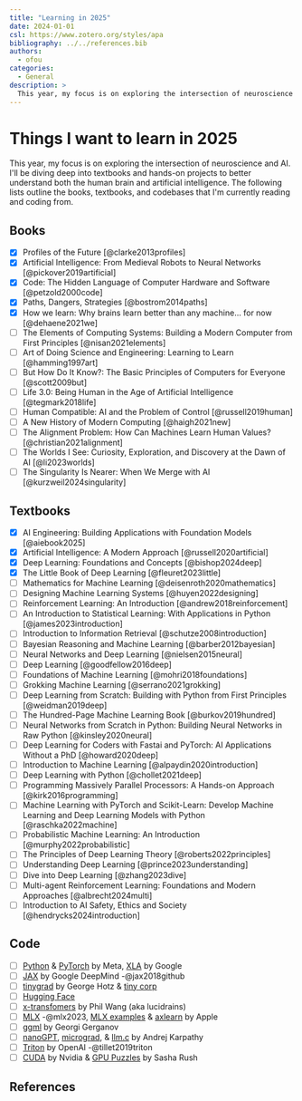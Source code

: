 ```yaml
---
title: "Learning in 2025"
date: 2024-01-01
csl: https://www.zotero.org/styles/apa
bibliography: ../../references.bib
authors:
  - ofou
categories:
  - General
description: >
  This year, my focus is on exploring the intersection of neuroscience and AI. I'll be diving deep into textbooks and hands-on projects to better understand both the human brain and artificial intelligence. The following lists outline the books, textbooks, and codebases that I'm currently reading and coding from.
---
```


# Things I want to learn in 2025

This year, my focus is on exploring the intersection of neuroscience and AI. I'll be diving deep into textbooks and hands-on projects to better understand both the human brain and artificial intelligence. The following lists outline the books, textbooks, and codebases that I'm currently reading and coding from.

<!-- more -->

## Books

- [x] Profiles of the Future [@clarke2013profiles]
- [x] Artificial Intelligence: From Medieval Robots to Neural Networks [@pickover2019artificial]
- [x] Code: The Hidden Language of Computer Hardware and Software [@petzold2000code]
- [x] Paths, Dangers, Strategies [@bostrom2014paths]
- [x] How we learn: Why brains learn better than any machine... for now [@dehaene2021we]
- [ ] The Elements of Computing Systems: Building a Modern Computer from First Principles [@nisan2021elements]
- [ ] Art of Doing Science and Engineering: Learning to Learn [@hamming1997art]
- [ ] But How Do It Know?: The Basic Principles of Computers for Everyone [@scott2009but]
- [ ] Life 3.0: Being Human in the Age of Artificial Intelligence [@tegmark2018life]
- [ ] Human Compatible: AI and the Problem of Control [@russell2019human]
- [ ] A New History of Modern Computing [@haigh2021new]
- [ ] The Alignment Problem: How Can Machines Learn Human Values? [@christian2021alignment]
- [ ] The Worlds I See: Curiosity, Exploration, and Discovery at the Dawn of AI [@li2023worlds]
- [ ] The Singularity Is Nearer: When We Merge with AI [@kurzweil2024singularity]

## Textbooks

- [x] AI Engineering: Building Applications with Foundation Models [@aiebook2025]
- [x] Artificial Intelligence: A Modern Approach [@russell2020artificial]
- [x] Deep Learning: Foundations and Concepts [@bishop2024deep]
- [x] The Little Book of Deep Learning [@fleuret2023little]
- [ ] Mathematics for Machine Learning [@deisenroth2020mathematics]
- [ ] Designing Machine Learning Systems [@huyen2022designing]
- [ ] Reinforcement Learning: An Introduction [@andrew2018reinforcement]
- [ ] An Introduction to Statistical Learning: With Applications in Python [@james2023introduction]
- [ ] Introduction to Information Retrieval [@schutze2008introduction]
- [ ] Bayesian Reasoning and Machine Learning [@barber2012bayesian]
- [ ] Neural Networks and Deep Learning [@nielsen2015neural]
- [ ] Deep Learning [@goodfellow2016deep]
- [ ] Foundations of Machine Learning [@mohri2018foundations]
- [ ] Grokking Machine Learning [@serrano2021grokking]
- [ ] Deep Learning from Scratch: Building with Python from First Principles [@weidman2019deep]
- [ ] The Hundred-Page Machine Learning Book [@burkov2019hundred]
- [ ] Neural Networks from Scratch in Python: Building Neural Networks in Raw Python [@kinsley2020neural]
- [ ] Deep Learning for Coders with Fastai and PyTorch: AI Applications Without a PhD [@howard2020deep]
- [ ] Introduction to Machine Learning [@alpaydin2020introduction]
- [ ] Deep Learning with Python [@chollet2021deep]
- [ ] Programming Massively Parallel Processors: A Hands-on Approach [@kirk2016programming]
- [ ] Machine Learning with PyTorch and Scikit-Learn: Develop Machine Learning and Deep Learning Models with Python [@raschka2022machine]
- [ ] Probabilistic Machine Learning: An Introduction [@murphy2022probabilistic]
- [ ] The Principles of Deep Learning Theory [@roberts2022principles]
- [ ] Understanding Deep Learning [@prince2023understanding]
- [ ] Dive into Deep Learning [@zhang2023dive]
- [ ] Multi-agent Reinforcement Learning: Foundations and Modern Approaches [@albrecht2024multi]
- [ ] Introduction to AI Safety, Ethics and Society [@hendrycks2024introduction]

## Code

- [ ] [Python] & [PyTorch] by Meta, [XLA] by Google
- [ ] [JAX] by Google DeepMind -@jax2018github
- [ ] [tinygrad] by George Hotz & [tiny corp]
- [ ] [Hugging Face]
- [ ] [x-transfomers] by Phil Wang (aka lucidrains)
- [ ] [MLX] -@mlx2023, [MLX examples] & [axlearn] by Apple
- [ ] [ggml] by Georgi Gerganov
- [ ] [nanoGPT], [micrograd], & [llm.c] by Andrej Karpathy
- [ ] [Triton] by OpenAI -@tillet2019triton
- [ ] [CUDA] by Nvidia & [GPU Puzzles] by Sasha Rush

[tinygrad]: https://github.com/tinygrad/tinygrad
[ggml]: https://github.com/ggerganov/ggml
[Python]: https://github.com/python/cpython
[PyTorch]: https://github.com/pytorch/pytorch
[JAX]: https://github.com/jax-ml/jax
[XLA]: https://github.com/pytorch/xla
[Triton]: https://github.com/triton-lang/triton
[CUDA]: https://github.com/NVIDIA/cuda-samples
[GPU Puzzles]: https://github.com/srush/GPU-Puzzles
[MLX]: https://github.com/ml-explore/mlx
[MLX examples]: https://github.com/ml-explore/mlx-examples
[axlearn]: https://github.com/apple/axlearn
[nanoGPT]: https://github.com/karpathy/nanoGPT
[micrograd]: https://github.com/karpathy/micrograd
[llm.c]: https://github.com/karpathy/llm.c
[tiny corp]: https://tinygrad.org
[Hugging Face]: https://github.com/huggingface
[x-transfomers]: https://github.com/lucidrains/x-transformers

## References
